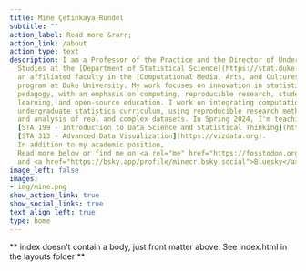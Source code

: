 ```yaml
---
title: Mine Çetinkaya-Rundel
subtitle: ""
action_label: Read more &rarr;
action_link: /about
action_type: text
description: I am a Professor of the Practice and the Director of Undergraduate 
  Studies at the [Department of Statistical Science](https://stat.duke.edu/) and 
  an affiliated faculty in the [Computational Media, Arts, and Cultures](https://cmac.duke.edu/) 
  program at Duke University. My work focuses on innovation in statistics and data science 
  pedagogy, with an emphasis on computing, reproducible research, student-centered 
  learning, and open-source education. I work on integrating computation into the 
  undergraduate statistics curriculum, using reproducible research methodologies 
  and analysis of real and complex datasets. In Spring 2024, I'm teaching 
  [STA 199 - Introduction to Data Science and Statistical Thinking](https://sta199-s24.github.io/) and  
  [STA 313 - Advanced Data Visualization](https://vizdata.org). 
  In addition to my academic position, 
  Read more below or find me on <a rel="me" href="https://fosstodon.org/@minecr">Mastodon</a>
  and <a href="https://bsky.app/profile/minecr.bsky.social">Bluesky</a>.
image_left: false
images:
- img/mine.png
show_action_link: true
show_social_links: true
text_align_left: true
type: home
---
```


** index doesn't contain a body, just front matter above.
See index.html in the layouts folder **
